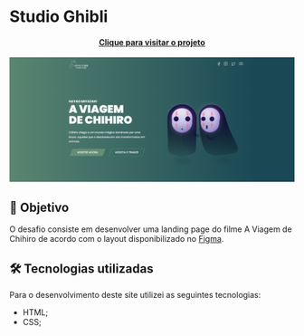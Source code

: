 # Studio Ghibli

<h4 align="center"><a href="https://desafio5-codelandia.vercel.app/">Clique para visitar o projeto</a></h4>

![Resultado final do projeto](image/studio-ghibli.png)

## 🎯 Objetivo

O desafio consiste em desenvolver uma landing page do filme A Viagem de Chihiro de acordo com o layout disponibilizado no [Figma](https://www.figma.com/file/Yb9IBH56g7T1hdIyZ3BMNO/Desafios---Codelândia?node-id=5854%3A2).

## 🛠️ Tecnologias utilizadas

Para o desenvolvimento deste site utilizei as seguintes tecnologias:

- HTML;
- CSS;
